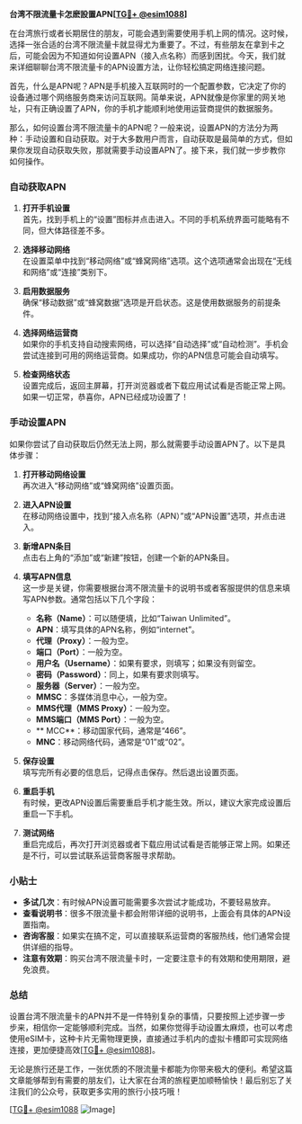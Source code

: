 **台湾不限流量卡怎麽設置APN[[TG💪+ @esim1088](https://t.me/s/esim1088)]**

在台湾旅行或者长期居住的朋友，可能会遇到需要使用手机上网的情况。这时候，选择一张合适的台湾不限流量卡就显得尤为重要了。不过，有些朋友在拿到卡之后，可能会因为不知道如何设置APN（接入点名称）而感到困扰。今天，我们就来详细聊聊台湾不限流量卡的APN设置方法，让你轻松搞定网络连接问题。

首先，什么是APN呢？APN是手机接入互联网时的一个配置参数，它决定了你的设备通过哪个网络服务商来访问互联网。简单来说，APN就像是你家里的网关地址，只有正确设置了APN，你的手机才能顺利地使用运营商提供的数据服务。

那么，如何设置台湾不限流量卡的APN呢？一般来说，设置APN的方法分为两种：手动设置和自动获取。对于大多数用户而言，自动获取是最简单的方式，但如果你发现自动获取失败，那就需要手动设置APN了。接下来，我们就一步步教你如何操作。

### 自动获取APN

1. **打开手机设置**  
   首先，找到手机上的“设置”图标并点击进入。不同的手机系统界面可能略有不同，但大体路径差不多。

2. **选择移动网络**  
   在设置菜单中找到“移动网络”或“蜂窝网络”选项。这个选项通常会出现在“无线和网络”或“连接”类别下。

3. **启用数据服务**  
   确保“移动数据”或“蜂窝数据”选项是开启状态。这是使用数据服务的前提条件。

4. **选择网络运营商**  
   如果你的手机支持自动搜索网络，可以选择“自动选择”或“自动检测”。手机会尝试连接到可用的网络运营商。如果成功，你的APN信息可能会自动填写。

5. **检查网络状态**  
   设置完成后，返回主屏幕，打开浏览器或者下载应用试试看是否能正常上网。如果一切正常，恭喜你，APN已经成功设置了！

### 手动设置APN

如果你尝试了自动获取后仍然无法上网，那么就需要手动设置APN了。以下是具体步骤：

1. **打开移动网络设置**  
   再次进入“移动网络”或“蜂窝网络”设置页面。

2. **进入APN设置**  
   在移动网络设置中，找到“接入点名称（APN）”或“APN设置”选项，并点击进入。

3. **新增APN条目**  
   点击右上角的“添加”或“新建”按钮，创建一个新的APN条目。

4. **填写APN信息**  
   这一步是关键，你需要根据台湾不限流量卡的说明书或者客服提供的信息来填写APN参数。通常包括以下几个字段：
   
   - **名称（Name）**：可以随便填，比如“Taiwan Unlimited”。
   - **APN**：填写具体的APN名称，例如“internet”。
   - **代理（Proxy）**：一般为空。
   - **端口（Port）**：一般为空。
   - **用户名（Username）**：如果有要求，则填写；如果没有则留空。
   - **密码（Password）**：同上，如果有要求则填写。
   - **服务器（Server）**：一般为空。
   - **MMSC**：多媒体消息中心，一般为空。
   - **MMS代理（MMS Proxy）**：一般为空。
   - **MMS端口（MMS Port）**：一般为空。
   - ** MCC**：移动国家代码，通常是“466”。
   - **MNC**：移动网络代码，通常是“01”或“02”。

5. **保存设置**  
   填写完所有必要的信息后，记得点击保存。然后退出设置页面。

6. **重启手机**  
   有时候，更改APN设置后需要重启手机才能生效。所以，建议大家完成设置后重启一下手机。

7. **测试网络**  
   重启完成后，再次打开浏览器或者下载应用试试看是否能够正常上网。如果还是不行，可以尝试联系运营商客服寻求帮助。

### 小贴士

- **多试几次**：有时候APN设置可能需要多次尝试才能成功，不要轻易放弃。
- **查看说明书**：很多不限流量卡都会附带详细的说明书，上面会有具体的APN设置指南。
- **咨询客服**：如果实在搞不定，可以直接联系运营商的客服热线，他们通常会提供详细的指导。
- **注意有效期**：购买台湾不限流量卡时，一定要注意卡的有效期和使用期限，避免浪费。

### 总结

设置台湾不限流量卡的APN并不是一件特别复杂的事情，只要按照上述步骤一步步来，相信你一定能够顺利完成。当然，如果你觉得手动设置太麻烦，也可以考虑使用eSIM卡，这种卡片无需物理更换，直接通过手机内的虚拟卡槽即可实现网络连接，更加便捷高效[[TG💪+ @esim1088](https://t.me/s/esim1088)]。

无论是旅行还是工作，一张优质的不限流量卡都能为你带来极大的便利。希望这篇文章能够帮到有需要的朋友们，让大家在台湾的旅程更加顺畅愉快！最后别忘了关注我们的公众号，获取更多实用的旅行小技巧哦！

[[TG💪+ @esim1088](https://t.me/s/esim1088) ![Image](https://i.postimg.cc/4NQfJmqS/Snipaste-2025-05-13-00-14-12.png)]